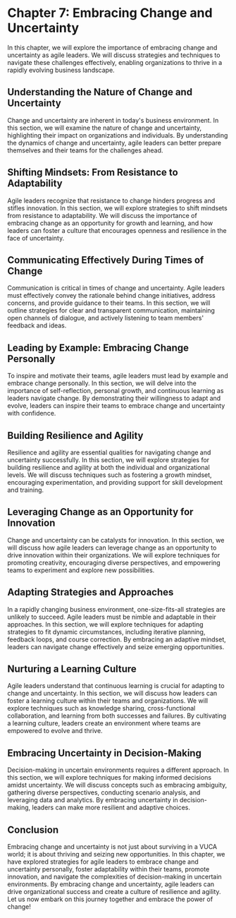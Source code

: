 Chapter 7: Embracing Change and Uncertainty
===========================================

In this chapter, we will explore the importance of embracing change and uncertainty as agile leaders. We will discuss strategies and techniques to navigate these challenges effectively, enabling organizations to thrive in a rapidly evolving business landscape.

Understanding the Nature of Change and Uncertainty
--------------------------------------------------

Change and uncertainty are inherent in today's business environment. In this section, we will examine the nature of change and uncertainty, highlighting their impact on organizations and individuals. By understanding the dynamics of change and uncertainty, agile leaders can better prepare themselves and their teams for the challenges ahead.

Shifting Mindsets: From Resistance to Adaptability
--------------------------------------------------

Agile leaders recognize that resistance to change hinders progress and stifles innovation. In this section, we will explore strategies to shift mindsets from resistance to adaptability. We will discuss the importance of embracing change as an opportunity for growth and learning, and how leaders can foster a culture that encourages openness and resilience in the face of uncertainty.

Communicating Effectively During Times of Change
------------------------------------------------

Communication is critical in times of change and uncertainty. Agile leaders must effectively convey the rationale behind change initiatives, address concerns, and provide guidance to their teams. In this section, we will outline strategies for clear and transparent communication, maintaining open channels of dialogue, and actively listening to team members' feedback and ideas.

Leading by Example: Embracing Change Personally
-----------------------------------------------

To inspire and motivate their teams, agile leaders must lead by example and embrace change personally. In this section, we will delve into the importance of self-reflection, personal growth, and continuous learning as leaders navigate change. By demonstrating their willingness to adapt and evolve, leaders can inspire their teams to embrace change and uncertainty with confidence.

Building Resilience and Agility
-------------------------------

Resilience and agility are essential qualities for navigating change and uncertainty successfully. In this section, we will explore strategies for building resilience and agility at both the individual and organizational levels. We will discuss techniques such as fostering a growth mindset, encouraging experimentation, and providing support for skill development and training.

Leveraging Change as an Opportunity for Innovation
--------------------------------------------------

Change and uncertainty can be catalysts for innovation. In this section, we will discuss how agile leaders can leverage change as an opportunity to drive innovation within their organizations. We will explore techniques for promoting creativity, encouraging diverse perspectives, and empowering teams to experiment and explore new possibilities.

Adapting Strategies and Approaches
----------------------------------

In a rapidly changing business environment, one-size-fits-all strategies are unlikely to succeed. Agile leaders must be nimble and adaptable in their approaches. In this section, we will explore techniques for adapting strategies to fit dynamic circumstances, including iterative planning, feedback loops, and course correction. By embracing an adaptive mindset, leaders can navigate change effectively and seize emerging opportunities.

Nurturing a Learning Culture
----------------------------

Agile leaders understand that continuous learning is crucial for adapting to change and uncertainty. In this section, we will discuss how leaders can foster a learning culture within their teams and organizations. We will explore techniques such as knowledge sharing, cross-functional collaboration, and learning from both successes and failures. By cultivating a learning culture, leaders create an environment where teams are empowered to evolve and thrive.

Embracing Uncertainty in Decision-Making
----------------------------------------

Decision-making in uncertain environments requires a different approach. In this section, we will explore techniques for making informed decisions amidst uncertainty. We will discuss concepts such as embracing ambiguity, gathering diverse perspectives, conducting scenario analysis, and leveraging data and analytics. By embracing uncertainty in decision-making, leaders can make more resilient and adaptive choices.

Conclusion
----------

Embracing change and uncertainty is not just about surviving in a VUCA world; it is about thriving and seizing new opportunities. In this chapter, we have explored strategies for agile leaders to embrace change and uncertainty personally, foster adaptability within their teams, promote innovation, and navigate the complexities of decision-making in uncertain environments. By embracing change and uncertainty, agile leaders can drive organizational success and create a culture of resilience and agility. Let us now embark on this journey together and embrace the power of change!
